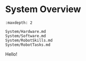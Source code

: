 # System Overview

```{toctree}
:maxdepth: 2

System/Hardware.md
System/Software.md
System/RobotSkills.md
System/RobotTasks.md

```

Hello!
